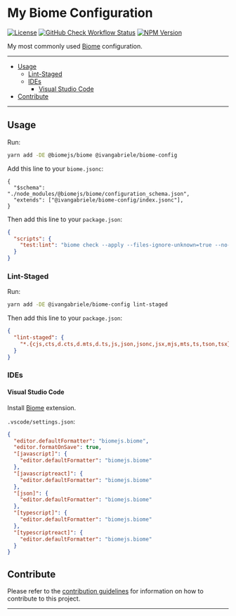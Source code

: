 # My Biome Configuration

[![License][img-license]][lnk-license] [![GitHub Check Workflow Status][img-github]][lnk-github]
[![NPM Version][img-npm]][lnk-npm]

My most commonly used [Biome](https://biomejs.dev) configuration.

---

- [Usage](#usage)
  - [Lint-Staged](#lint-staged)
  - [IDEs](#ides)
    - [Visual Studio Code](#visual-studio-code)
- [Contribute](#contribute)

---

## Usage

Run:

```sh
yarn add -DE @biomejs/biome @ivangabriele/biome-config
```

Add this line to your `biome.jsonc`:

```jsonc
{
  "$schema": "./node_modules/@biomejs/biome/configuration_schema.json",
  "extends": ["@ivangabriele/biome-config/index.jsonc"],
}
```

Then add this line to your `package.json`:

```json
{
  "scripts": {
    "test:lint": "biome check --apply --files-ignore-unknown=true --no-errors-on-unmatched ."
  }
}
```

### Lint-Staged

Run:

```sh
yarn add -DE @ivangabriele/biome-config lint-staged
```

Then add this line to your `package.json`:

```json
{
  "lint-staged": {
    "*.{cjs,cts,d.cts,d.mts,d.ts,js,json,jsonc,jsx,mjs,mts,ts,tson,tsx}": ["yarn test:lint"]
  }
}
```

### IDEs

#### Visual Studio Code

Install [Biome](https://marketplace.visualstudio.com/items?itemName=biomejs.biome) extension.

`.vscode/settings.json`:

```json
{
  "editor.defaultFormatter": "biomejs.biome",
  "editor.formatOnSave": true,
  "[javascript]": {
    "editor.defaultFormatter": "biomejs.biome"
  },
  "[javascriptreact]": {
    "editor.defaultFormatter": "biomejs.biome"
  },
  "[json]": {
    "editor.defaultFormatter": "biomejs.biome"
  },
  "[typescript]": {
    "editor.defaultFormatter": "biomejs.biome"
  },
  "[typescriptreact]": {
    "editor.defaultFormatter": "biomejs.biome"
  }
}
```

## Contribute

Please refer to the [contribution guidelines](./CONTRIBUTING.md) for information on how to contribute to this project.

---

[img-github]:
  https://img.shields.io/github/actions/workflow/status/ivangabriele/biome-config/check.yml?branch=main&label=CI&style=for-the-badge
[img-license]: https://img.shields.io/github/license/ivangabriele/biome-config?style=for-the-badge
[img-npm]: https://img.shields.io/npm/v/@ivangabriele/biome-config?style=for-the-badge
[lnk-github]: https://github.com/ivangabriele/biome-config/actions?query=branch%3Amain++
[lnk-license]: https://github.com/ivangabriele/biome-config/blob/main/LICENSE
[lnk-npm]: https://www.npmjs.com/package/@ivangabriele/biome-config
